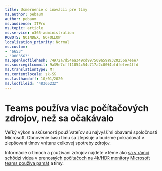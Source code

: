 ```yaml
---
title: Usmernenie o inovácii pre tímy
ms.author: pebaum
author: pebaum
ms.audience: ITPro
ms.topic: article
ms.service: o365-administration
ROBOTS: NOINDEX, NOFOLLOW
localization_priority: Normal
ms.custom:
- "6653"
- "9003563"
ms.openlocfilehash: 74972a7d54ea349cd997509a59a9320256a7eee7
ms.sourcegitcommit: 9a39e7cff11854c54c717a2c0094bfdfefee4ffd
ms.translationtype: MT
ms.contentlocale: sk-SK
ms.lasthandoff: 10/01/2020
ms.locfileid: "48365232"
---
```

# <a name="teams-is-using-more-computer-resources-than-expected"></a>Teams používa viac počítačových zdrojov, než sa očakávalo

Veľký výkon a skúsenosti používateľov sú najvyššími obavami spoločnosti Microsoft. Obnovenie času tímu sa zlepšuje a budeme pokračovať v zlepšovaní tímov vrátane celkovej spotreby zdrojov.  

Informácie o tímoch a používaní zdrojov nájdete v téme ako [sa v rámci schôdzí videa v prenosných počítačoch na 4k/HDR monitory](https://docs.microsoft.com/MicrosoftTeams/troubleshoot/known-issues/teams-slow-video-meetings-laptops-4k) [Microsoft teams používa pamäť](https://docs.microsoft.com/microsoftteams/teams-memory-usage-perf) a tímy.
